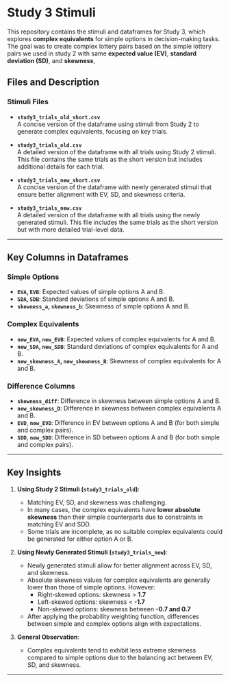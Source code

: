 # Study 3 Stimuli

This repository contains the stimuli and dataframes for Study 3, which explores **complex equivalents** for simple options in decision-making tasks. The goal was to create complex lottery pairs based on the simple lottery pairs we used in study 2 with same **expected value (EV)**, **standard deviation (SD)**, and **skewness**,

## Files and Description

### Stimuli Files
- **`study3_trials_old_short.csv`**  
  A concise version of the dataframe using stimuli from Study 2 to generate complex equivalents, focusing on key trials.

- **`study3_trials_old.csv`**  
  A detailed version of the dataframe with all trials using Study 2 stimuli. This file contains the same trials as the short version but includes additional details for each trial.



- **`study3_trials_new_short.csv`**  
  A concise version of the dataframe with newly generated stimuli that ensure better alignment with EV, SD, and skewness criteria.

- **`study3_trials_new.csv`**  
  A detailed version of the dataframe with all trials using the newly generated stimuli. This file includes the same trials as the short version but with more detailed trial-level data.

---

## Key Columns in Dataframes

### Simple Options
- **`EVA`, `EVB`**: Expected values of simple options A and B.  
- **`SDA`, `SDB`**: Standard deviations of simple options A and B.  
- **`skewness_a`, `skewness_b`**: Skewness of simple options A and B.  

### Complex Equivalents
- **`new_EVA`, `new_EVB`**: Expected values of complex equivalents for A and B.  
- **`new_SDA`, `new_SDB`**: Standard deviations of complex equivalents for A and B.  
- **`new_skewness_A`, `new_skewness_B`**: Skewness of complex equivalents for A and B.  

### Difference Columns
- **`skewness_diff`**: Difference in skewness between simple options A and B.  
- **`new_skewness_D`**: Difference in skewness between complex equivalents A and B.  
- **`EVD`**, **`new_EVD`**: Difference in EV between options A and B (for both simple and complex pairs).  
- **`SDD`**, **`new_SDD`**: Difference in SD between options A and B (for both simple and complex pairs).  

---

## Key Insights

1. **Using Study 2 Stimuli (`study3_trials_old`)**:  
   - Matching EV, SD, and skewness was challenging.  
   - In many cases, the complex equivalents have **lower absolute skewness** than their simple counterparts due to constraints in matching EV and SDD.  
   - Some trials are incomplete, as no suitable complex equivalents could be generated for either option A or B.

2. **Using Newly Generated Stimuli (`study3_trials_new`)**:  
   - Newly generated stimuli allow for better alignment across EV, SD, and skewness.  
   - Absolute skewness values for complex equivalents are generally lower than those of simple options. However:  
     - Right-skewed options: skewness > **1.7**  
     - Left-skewed options: skewness < **-1.7**  
     - Non-skewed options: skewness between **-0.7 and 0.7**  
   - After applying the probability weighting function, differences between simple and complex options align with expectations.

3. **General Observation**:  
   - Complex equivalents tend to exhibit less extreme skewness compared to simple options due to the balancing act between EV, SD, and skewness.  

---

